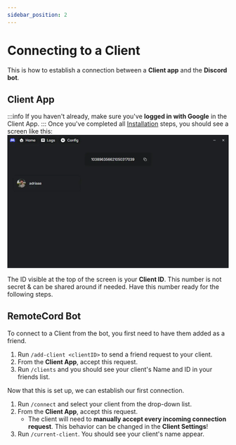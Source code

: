 ```yaml
---
sidebar_position: 2
---
```


# Connecting to a Client

This is how to establish a connection between a **Client app** and the **Discord bot**.

## Client App

:::info
If you haven't already, make sure you've **logged in with Google** in the Client App.
:::
Once you've completed all [Installation](/docs/getting-started/installation) steps, you should see a screen like this:
![App screensot](./img/app1.webp)

The ID visible at the top of the screen is your **Client ID**. This number is not secret & can be shared around if needed. Have this number ready for the following steps.

## RemoteCord Bot

To connect to a Client from the bot, you first need to have them added as a friend.

1. Run `/add-client <clientID>` to send a friend request to your client.
2. From the **Client App**, accept this request.
3. Run `/clients` and you should see your client's Name and ID in your friends list.

Now that this is set up, we can establish our first connection.

1. Run `/connect` and select your client from the drop-down list.
2. From the **Client App**, accept this request.
   - The client will need to **manually accept every incoming connection request**. This behavior can be changed in the **Client Settings**!
3. Run `/current-client`. You should see your client's name appear.
